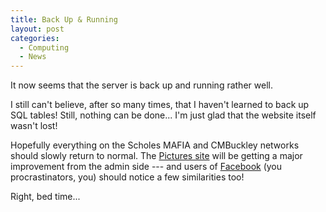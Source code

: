 ```yaml
---
title: Back Up & Running
layout: post
categories:
  - Computing
  - News
---
```

It now seems that the server is back up and running rather well.

I still can't believe, after so many times, that I haven't learned to back up SQL tables! Still, nothing can be done... I'm just glad that the website itself wasn't lost!

Hopefully everything on the Scholes MAFIA and CMBuckley networks should slowly return to normal. The [Pictures site](https://pictures.scholesmafia.co.uk) will be getting a major improvement from the admin side --- and users of [Facebook](https://www.facebook.com) (you procrastinators, you) should notice a few similarities too!

Right, bed time...
